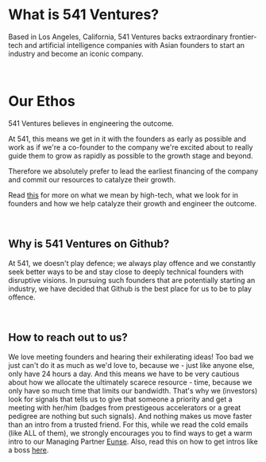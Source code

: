 # What is 541 Ventures?

Based in Los Angeles, California, 541 Ventures backs extraordinary frontier-tech and artificial intelligence companies with Asian founders to start an industry and become an iconic company.

<br/>

# Our Ethos

541 Ventures believes in engineering the outcome.

At 541, this means we get in it with the founders as early as possible and work as if we're a co-founder to the company we're excited about to really guide them to grow as rapidly as possible to the growth stage and beyond.

Therefore we absolutely prefer to lead the earliest financing of the company and commit our resources to catalyze their growth.

Read [this](https://github.com/541VC/541/blob/main/Our_Thesis) for more on what we mean by high-tech, what we look for in founders and how we help catalyze their growth and engineer the outcome.

<br/>

## Why is 541 Ventures on Github?

At 541, we doesn't play defence; we always play offence and we constantly seek better ways to be and stay close to deeply technical founders with disruptive visions.
In pursuing such founders that are potentially starting an industry, we have decided that Github is the best place for us to be to play offence.

<br/>

## How to reach out to us?

We love meeting founders and hearing their exhilerating ideas! Too bad we just can't do it as much as we'd love to, because we - just like anyone else, only have 24 hours a day.
And this means we have to be very cautious about how we allocate the ultimately scarece resource - time, because we only have so much time that limits our bandwidth.
That's why we (investors) look for signals that tells us to give that someone a priority and get a meeting with her/him (badges from prestigeous accelerators or a great pedigree are nothing but such signals). And nothing makes us move faster than an intro from a trusted friend. For this, while we read the cold emails (like ALL of them), we strongly encourages you to find ways to get a warm intro to our Managing Partner [Eunse](https://linkedin.com/in/eunse).  Also, read this on how to get intros like a boss [here](http://eun5e.com/2022/02/how-to-get-intros-like-a-boss/).
